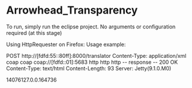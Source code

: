 # Arrowhead_Transparency

To run, simply run the eclipse project. No arguments or configuration required (at this stage)


Using HttpRequester on Firefox:
Usage example:

POST http://[fdfd:55::80ff]:8000/translator
Content-Type: application/xml
<translatorSetup>
<providerName>coap</providerName>
<providerType>coap</providerType>
<providerAddress>coap://[fdfd::01]:5683</providerAddress>
<consumerName>http</consumerName>
<consumerType>http</consumerType>
<consumerAddress>http</consumerAddress>
</translatorSetup>
 -- response --
200 OK
Content-Type:  text/html
Content-Length:  93
Server:  Jetty(9.1.0.M0)

<translationendpoint><id>14076</id><ip>127.0.0.1</ip><port>64736</port></translationendpoint>



